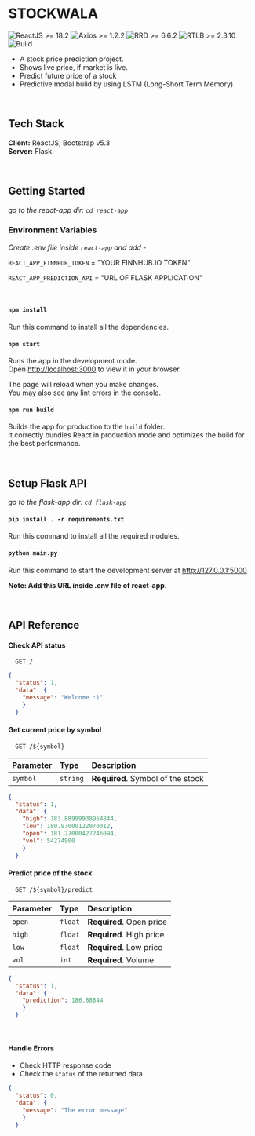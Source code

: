 # STOCKWALA

![ReactJS >= 18.2](https://img.shields.io/badge/ReactJS-%3E%3D18.2-61DBFB)
![Axios >= 1.2.2](https://img.shields.io/badge/Axios-%3E%3D1.2.2-fb015b)
![RRD >= 6.6.2](https://img.shields.io/badge/RRD-%3E%3D6.6.2-blueviolet)
![RTLB >= 2.3.10](https://img.shields.io/badge/RTLB-2.3.1-orange)
![Build](https://img.shields.io/badge/test-pass-brightgreen)


* A stock price prediction project.
* Shows live price, if market is live.
* Predict future price of a stock
* Predictive modal build by using LSTM (Long-Short Term Memory)

<br/>

## Tech Stack

**Client:** ReactJS, Bootstrap v5.3\
**Server:** Flask

<br/>

## Getting Started 

*go to the react-app dir: `cd react-app`*


### Environment Variables

*Create .env file inside `react-app` and add -*

`REACT_APP_FINNHUB_TOKEN` = "YOUR FINNHUB.IO TOKEN"

`REACT_APP_PREDICTION_API` = "URL OF FLASK APPLICATION"

<br/>

#### `npm install`
Run this command to install all the dependencies.

#### `npm start`
Runs the app in the development mode.\
Open [http://localhost:3000](http://localhost:3000) to view it in your browser.

The page will reload when you make changes.\
You may also see any lint errors in the console.

#### `npm run build`
Builds the app for production to the `build` folder.\
It correctly bundles React in production mode and optimizes the build for the best performance.

<br/>

## Setup Flask API

*go to the flask-app dir: `cd flask-app`*

#### `pip install . -r requirements.txt`
Run this command to install all the required modules.

#### `python main.py`
Run this command to start the development server at http://127.0.0.1:5000

**Note: Add this URL inside .env file of react-app.**


<br/>

## API Reference

#### Check API status

```http
  GET /
```

```json
{
  "status": 1,
  "data": {
    "message": "Welcome :)"
    }
  }
```



#### Get current price by symbol

```http
  GET /${symbol}
```

| Parameter | Type     | Description                       |
| :-------- | :------- | :-------------------------------- |
| `symbol`      | `string` | **Required**. Symbol of the stock |


```json
{
  "status": 1,
  "data": {
    "high": 183.88999938964844,
    "low": 180.97000122070312,
    "open": 181.27000427246094,
    "vol": 54274900
    }
  }
```



#### Predict price of the stock

```http
  GET /${symbol}/predict
```

| Parameter | Type     | Description                       |
| :-------- | :------- | :-------------------------------- |
| `open`      | `float` | **Required**. Open price |
| `high`      | `float` | **Required**. High price |
| `low`      | `float` | **Required**. Low price |
| `vol`      | `int` | **Required**. Volume  |


```json
{
  "status": 1,
  "data": {
    "prediction": 186.88844
    }
  }
```

<br/>

#### Handle Errors
- Check HTTP response code
- Check the `status` of the returned data 
```json
{
  "status": 0,
  "data": {
    "message": "The error message"
    }
  }
```
